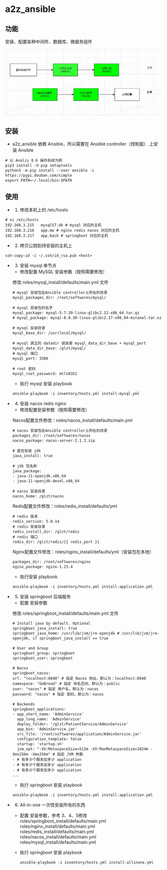 # a2z_ansible

## 功能
安装、配置各种中间件、数据库、微服务组件

![OverView](./docs/overview.jpg)

## 安装

- a2z_ansible 依赖 Ansible，所以需要在 Ansible controller（控制面）  上安装 Ansible 

```shell
# 以 Anolis 8.6 操作系统为例
pip3 install -U pip setuptools
python3 -m pip install --user ansible -i https://pypi.douban.com/simple
export PATH=~/.local/bin:$PATH
```


## 使用

- 1. 修改本机上的 /etc/hosts

```shell
# vi /etc/hosts
192.168.3.215   mysql57.db # mysql 对应的主机
192.168.3.216   app.mw # nginx redis nacos 对应的主机
192.168.3.217   app.back # springboot 对应的主机
```

- 2. 拷贝公钥到待安装的主机上

```shell
ssh-copy-id -i ~/.ssh/id_rsa.pub <host>
```

- 3. 安装 mysql 单节点

    - 修改配置 MySQL 安装参数（按照需要修改）
    
    修改 roles/mysql_install/defaults/main.yml 文件
    
    ```shell
    # mysql 安装包在Ansible controller上所在的目录
    mysql_packages_dir: /root/softwares/mysql/

    # mysql 安装包的名字
    mysql_package: mysql-5.7.39-linux-glibc2.12-x86_64.tar.gz
    # mysql_package: mysql-8.0.30-linux-glibc2.17-x86_64-minimal.tar.xz

    # mysql 安装目录
    mysql_base_dir: /usr/local/mysql/

    # mysql 真正的 datadir 就会是 mysql_data_dir_base + mysql_port
    mysql_data_dir_base: /glzt/mysql/
    # mysql 端口
    mysql_port: 3306

    # root 密码
    mysql_root_password: mtls0352

    ```

    - 执行 mysql 安装 playbook

    ```shell
    ansible-playbook -i inventory/hosts.yml install-mysql.yml
    ```

- 4. 安装 nacos redis nginx

    - 修改配置安装参数（按照需要修改）

    Nacos配置文件修改：roles/nacos_install/defaults/main.yml

    ```shell
    # nacos 安装包在Ansible controller上所在的目录
    packages_dir: /root/softwares/nacos
    nacos_package: nacos-server-2.1.2.zip

    # 是否安装 jdk
    java_install: true

    # jdk 包名称
    java_package: 
    - java-11-openjdk.x86_64
    - java-11-openjdk-devel.x86_64
    
    # nacos 安装目录
    nacos_home: /glzt/nacos
    ```

    Redis配置文件修改：roles/redis_install/defaults/yml

    ```shell
    # redis 版本
    redis_version: 5.0.14
    # redis 安装目录
    redis_install_dir: /glzt/redis
    # redis 端口
    redis_dir: /glzt/redis/{{ redis_port }}

    ```

    Nginx配置文件修改：roles/nginx_install/defaults/yml（安装包在本地）

    ```shell
    packages_dir: /root/softwares/nginx
    nginx_package: nginx-1.23.4

    ```

    - 执行安装 playbook

    ```shell
    ansible-playbook -i inventory/hosts.yml install-application.yml
    ```

- 5. 安装 springboot 后端服务

    - 配置 安装参数
    
    修改 roles/springboot_install/defaults/main.yml 文件
    
    ```shell
    # Install java by default. Optional
    springboot_java_install: true
    springboot_java_home: /usr/lib/jvm/jre-openjdk # /usr/lib/jvm/jre-openjdk, if springboot_java_install == true

    # User and Group
    springboot_group: springboot
    springboot_user: springboot

    # Nacos
    springboot_nacos: 
    url: "localhost:8848" # 指定 Nacos 地址，默认为：localhost:8848
    namespace: "GoBroad" # 指定 命名空间，默认为：public
    user: "nacos" # 指定 用户名，默认为：nacos
    password: "nacos" # 指定 密码，默认为：nacos

    # Backends
    springboot_applications: 
    - app_short_name: 'AdminService'
      app_long_name: 'AdminService'
      deploy_folder: '/glzt/PatientService/AdminService'
      app_bin: 'AdminService.jar' 
      src_file: '/root/softwares/application/AdminService.jar'
      configuration_template: false
      startup: 'startup.sh'
      jvm_opt: "-XX:MetaspaceSize=512m -XX:MaxMetaspaceSize=1024m -Xms256m -Xmx256m" # 指定 JVM 参数
    - # 有多少个服务加多少 application
    - # 有多少个服务加多少 application
    - # 有多少个服务加多少 application
    ...
    
    ```

    - 执行 springboot 安装 playbook

    ```shell
    ansible-playbook -i inventory/hosts.yml install-application.yml
    ```

- 6. All-in-one 一次性安装所有的东西

  - 配置 安装参数，参考 3、4、5修改 
    roles/springboot_install/defaults/main.yml
    roles/nginx_install/defaults/main.yml
    roles/redis_install/defaults/main.yml
    roles/nacos_install/defaults/main.yml
    roles/mysql_install/defaults/main.yml

  - 执行 springboot 安装 playbook
    ```shell
    ansible-playbook -i inventory/hosts.yml install-allinone.yml
    ```

<!-- ```shell
export ANSIBLE_LIBRARY=`pwd`/plugins/modules && ansible-playbook -e hostgroup=oracle -i inventory/hosts.yml single-oracle.yml
``` -->